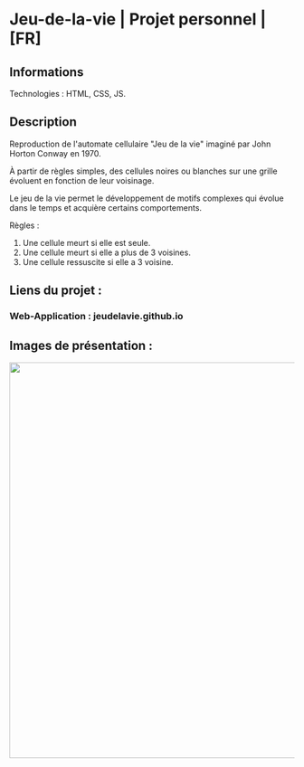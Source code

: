 # Jeu-de-la-vie | Projet personnel | [FR]

## Informations

Technologies : HTML, CSS, JS.

## Description

Reproduction de l'automate cellulaire "Jeu de la vie" imaginé par John Horton Conway en 1970.

À partir de règles simples, des cellules noires ou blanches sur une grille évoluent en fonction de leur voisinage.

Le jeu de la vie permet le développement de motifs complexes qui évolue dans le temps et acquière certains comportements.

Règles :

1. Une cellule meurt si elle est seule.
2. Une cellule meurt si elle a plus de 3 voisines.
3. Une cellule ressuscite si elle a 3 voisine.


## Liens du projet :

### Web-Application : jeudelavie.github.io


## Images de présentation :

<div>
<img align=top src="https://github.com/beuguefallou/jeudelavie.github.io/tree/main/presentation_pictures/picture_01.jpg" width="700px">
</div>

